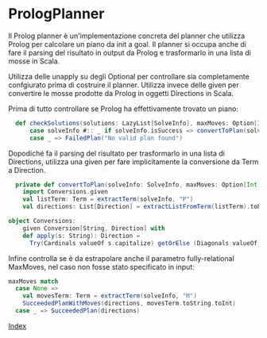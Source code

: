 # PrologPlanner
Il Prolog planner è un'implementazione concreta del planner che utilizza Prolog per calcolare un piano da init a goal.
Il planner si occupa anche di fare il parsing del risultato in output da Prolog e trasformarlo in una lista di mosse in Scala.

Utilizza delle unapply su degli Optional per controllare sia completamente confgiurato prima di costruire il planner.
Utilizza invece delle given per convertire le mosse prodotte da Prolog in oggetti Directions in Scala.

Prima di tutto controllare se Prolog ha effettivamente trovato un piano: 
```scala
  def checkSolutions(solutions: LazyList[SolveInfo], maxMoves: Option[Int]): Plan = solutions match
      case solveInfo #:: _ if solveInfo.isSuccess => convertToPlan(solveInfo, maxMoves)
      case _ => FailedPlan("No valid plan found")
```

Dopodiché fa il parsing del risultato per trasformarlo in una lista di Directions, 
utilizza una given per fare implicitamente la conversione da Term a Direction.
```scala
  private def convertToPlan(solveInfo: SolveInfo, maxMoves: Option[Int]): Plan =
    import Conversions.given
    val listTerm: Term = extractTerm(solveInfo, "P")
    val directions: List[Direction] = extractListFromTerm(listTerm).toList map (s => s: Direction)

object Conversions:
    given Conversion[String, Direction] with
    def apply(s: String): Direction =
      Try(Cardinals valueOf s.capitalize) getOrElse (Diagonals valueOf s.capitalize)
```

Infine controlla se è da estrapolare anche il parametro fully-relational MaxMoves, nel caso non fosse stato specificato in input: 
```scala
maxMoves match
  case None =>
    val movesTerm: Term = extractTerm(solveInfo, "M")
    SucceededPlanWithMoves(directions, movesTerm.toString.toInt)
  case _ => SucceededPlan(directions)
```

[Index](../index.md)